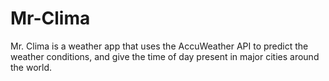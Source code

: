 # Mr-Clima
Mr. Clima is a weather app that uses the AccuWeather API to predict the weather conditions, and give the time of day present in major cities around the world. 
